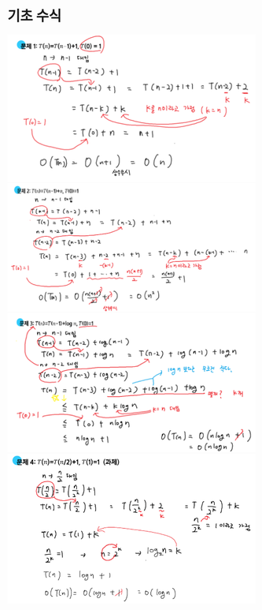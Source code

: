 # 기초 수식

![기초수식1](./img/기초수식1.png)
![기초수식2](./img/기초수식2.png)
![기초수식3](./img/기초수식3.png)
![기초수식4](./img/기초수식4.png)
